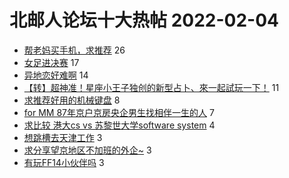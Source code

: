 # 北邮人论坛十大热帖 2022-02-04

- [帮老妈买手机，求推荐](https://bbs.byr.cn/article/Talking/6327895) 26
- [女足进决赛](https://bbs.byr.cn/article/Football/810049710) 17
- [异地恋好难啊](https://bbs.byr.cn/article/Feeling/3184035) 14
- [【转】超神准！星座小王子独创的新型占卜、來一起試玩一下！](https://bbs.byr.cn/article/Constellations/326533) 11
- [求推荐好用的机械键盘](https://bbs.byr.cn/article/Notebook/183171) 8
- [for MM 87年京户京房央企男生找相伴一生的人](https://bbs.byr.cn/article/Friends/2011856) 7
- [求比较 港大cs vs 苏黎世大学software system](https://bbs.byr.cn/article/GoAbroad/382595) 4
- [想跳槽去天津工作](https://bbs.byr.cn/article/Tianjin/67258) 3
- [求分享望京地区不加班的外企~](https://bbs.byr.cn/article/WorkLife/1181445) 3
- [有玩FF14小伙伴吗](https://bbs.byr.cn/article/PCGame/132886) 3


